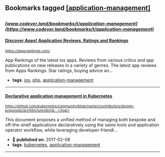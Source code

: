 ## Bookmarks tagged [[application-management]](https://www.codever.land/search?q=[application-management])

_<sup><sup>[www.codever.land/bookmarks/t/application-management](https://www.codever.land/bookmarks/t/application-management)</sup></sup>_
---
#### [Discover Apps! Application Reviews, Ratings and Rankings](https://appsrankings.com/)
_<sup>https://appsrankings.com/</sup>_

App Rankings of the latest ios apps. Reviews from various critics and app publications on new releases in a variety of genres. The latest app reviews from Apps Rankings. Star ratings, buying advice an...
* **tags**: [ios](../tagged/ios.md), [php](../tagged/php.md), [application-management](../tagged/application-management.md)
---
#### [Declarative application management in Kubernetes](https://github.com/kubernetes/community/blob/master/contributors/design-proposals/architecture/declarative-application-management.md)
_<sup>https://github.com/kubernetes/community/blob/master/contributors/design-proposals/architecture/decla...</sup>_

This document proposes a unified method of managing both bespoke and off-the-shelf applications declaratively using the same tools and application operator workflow, while leveraging developer-friendl...
* :calendar: **published on**: 2017-02-08
* **tags**: [kubernetes](../tagged/kubernetes.md), [application-management](../tagged/application-management.md)
---
